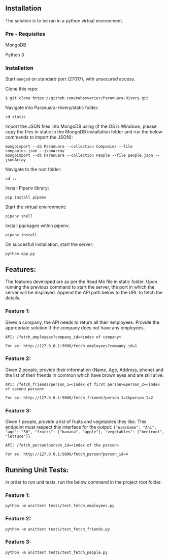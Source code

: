 ## Installation

The solution is to be ran in a python virtual environment.

### Pre - Requisites

MongoDB 

Python 3 

### Installation

Start `mongod` on standard port (27017), with _unsecured_ access. 

Clone this repo:

    $ git clone https://github.com/mahesvarier/Paranuara-Hivery.git

Navigate into Paranuara-Hivery/static folder:

    cd static

Import the JSON files into MongoDB using (if the OS is   Windows, please copy the files in static in the MongoDB installation folder and run the below commands to import the JSON):

    mongoimport --db Paranuara --collection Companies --file companies.json --jsonArray
    mongoimport --db Paranuara --collection People --file people.json --jsonArray

Navigate to the root folder:

    cd .. 

Install Pipenv library:

    pip install pipenv

Start the virtual environment:

    pipenv shell

Install packages within pipenv:

    pipenv install

On succesfull installation, start the server:

    python app.py

## Features:

The features developed are as per the Read Me file in static folder. Upon running the previous command to start the server, the port in which the server will be displayed. Append the API path below to the URL to fetch the details.

### Feature 1:
Given a company, the API needs to return all their employees. Provide the appropriate solution if the company does not have any employees.

    API: /fetch_employees?company_id=<index of company>

    For ex: http://127.0.0.1:5000/fetch_employees?company_id=1

### Feature 2:
Given 2 people, provide their information (Name, Age, Address, phone) and the list of their friends in common which have brown eyes and are still alive.

    API: /fetch_friends?person_1=<index of first person>&person_2=<index of second person>

    For ex: http://127.0.0.1:5000/fetch_friends?person_1=1&person_2=2

### Feature 3:
Given 1 people, provide a list of fruits and vegetables they like. This endpoint must respect this interface for the output: `{"username": "Ahi", "age": "30", "fruits": ["banana", "apple"], "vegetables": ["beetroot", "lettuce"]}`

    API: /fetch_person?person_id=<index of the person>

    For ex: http://127.0.0.1:5000/fetch_person?person_id=4

## Running Unit Tests:

In order to run unit tests, run the below command in the project root folder.

### Feature 1:

    python -m unittest tests/test_fetch_employees.py

### Feature 2:

    python -m unittest tests/test_fetch_friends.py

### Feature 3:

    python -m unittest tests/test_fetch_people.py